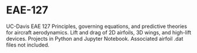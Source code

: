 # EAE-127
UC-Davis EAE 127
Principles, governing equations, and predictive theories for aircraft aerodynamics. Lift and drag of 2D airfoils, 3D wings, and high-lift devices. Projects in Python and Jupyter Notebook. Associated airfoil .dat files not included.
